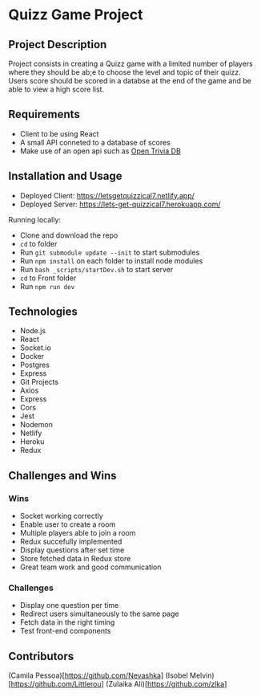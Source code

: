 # Quizz Game Project

## Project Description

Project consists in creating a Quizz game with a limited number of players where they should be ab;e to choose the level and topic of their quizz. Users score should be scored in a databse at the end of the game and be able to view a high score list.

## Requirements

- Client to be using React
- A small API conneted to a database of scores
- Make use of an open api such as [Open Trivia DB](https://opentdb.com/api_config.php)

## Installation and Usage

- Deployed Client: https://letsgetquizzical7.netlify.app/
- Deployed Server: https://lets-get-quizzical7.herokuapp.com/

Running locally:

- Clone and download the repo
- `cd` to folder
- Run `git submodule update --init` to start submodules
- Run `npm install` on each folder to install node modules
- Run `bash _scripts/startDev.sh` to start server
- `cd` to Front folder
- Run `npm run dev`

## Technologies

- Node.js
- React
- Socket.io
- Docker
- Postgres
- Express
- Git Projects
- Axios
- Express
- Cors
- Jest
- Nodemon
- Netlify
- Heroku
- Redux

## Challenges and Wins

### Wins

- Socket working correctly
- Enable user to create a room
- Multiple players able to join a room
- Redux succefully implemented
- Display questions after set time
- Store fetched data in Redux store
- Great team work and good communication

### Challenges

- Display one question per time
- Redirect users simultaneously to the same page
- Fetch data in the right timing
- Test front-end components


## Contributors

(Camila Pessoa)[https://github.com/Nevashka]
(Isobel Melvin)[https://github.com/Littlerou]
(Zulaika Ali)[https://github.com/zlka]
